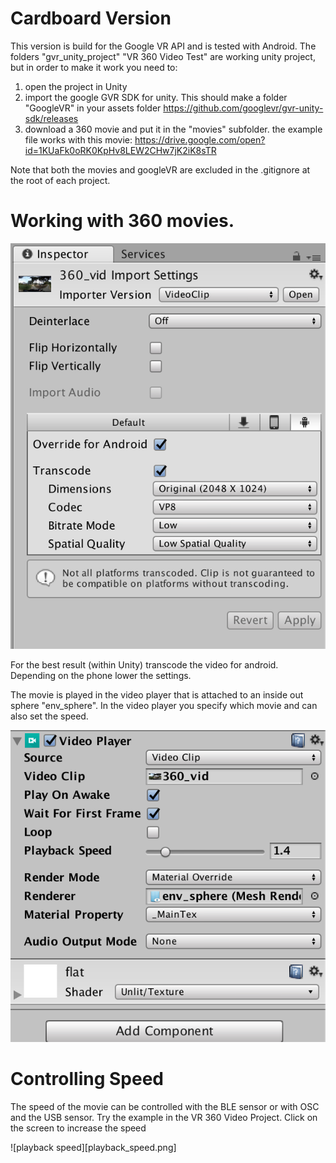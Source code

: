 # Cardboard Version

This version is build for the Google VR API and is tested with Android. The folders "gvr_unity_project" "VR 360 Video Test" are working unity project, but in order to make it work you need to:

1) open the project in Unity
2) import the google GVR SDK for unity. This should make a folder "GoogleVR" in your assets folder
https://github.com/googlevr/gvr-unity-sdk/releases
3) download a 360 movie and put it in the "movies" subfolder.
the example file works with this movie:
https://drive.google.com/open?id=1KUaFk0oRK0KpHv8LEW2CHw7jK2iK8sTR

Note that both the movies and googleVR are excluded in the .gitignore at the root of each project.

# Working with 360 movies.

![movie encoder](movie_encoding.png)

For the best result (within Unity) transcode the video for android. Depending on the phone lower the settings.

The movie is played in the video player that is attached to an inside out sphere "env_sphere". In the video player you specify which movie and can also set the speed.

![video player](video_player.png)


# Controlling Speed

The speed of the movie can be controlled with the BLE sensor or with OSC and the USB sensor.
Try the example in the VR 360 Video Project. Click on the screen to increase the speed

![playback speed][playback_speed.png]






